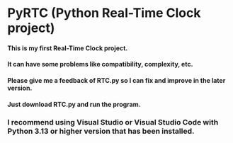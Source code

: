 # PyRTC (Python Real-Time Clock project)
#### This is my first Real-Time Clock project.
#### It can have some problems like compatibility, complexity, etc.
#### Please give me a feedback of RTC.py so I can fix and improve in the later version.
#### Just download RTC.py and run the program.
### I recommend using Visual Studio or Visual Studio Code with Python 3.13 or higher version that has been installed.
